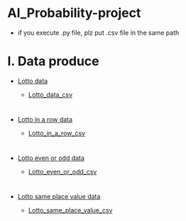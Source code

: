 # AI_Probability-project

- if you execute .py file, plz put .csv file in the same path

#

# I. Data produce
  
  - [Lotto data](https://github.com/ROKORORI/AI_Probability-project/blob/master/py%20file/lotto_data_make.py)
      
      - [Lotto_data_csv](https://github.com/ROKORORI/AI_Probability-project/blob/master/csv%20file/lotto%20~%201092.csv)
      #
  - [Lotto in a row data](https://github.com/ROKORORI/AI_Probability-project/blob/master/py%20file/lotto_in_a_row.py)
         
      - [Lotto_in_a_row_csv](https://github.com/ROKORORI/AI_Probability-project/blob/master/csv%20file/lotto_in_a_row.csv)
      #
  - [Lotto even or odd data](https://github.com/ROKORORI/AI_Probability-project/blob/master/py%20file/lotto_even_or_odd.py)
  
      - [Lotto_even_or_odd_csv](https://github.com/ROKORORI/AI_Probability-project/blob/master/csv%20file/lotto_even_or_odd.csv)
      #
  - [Lotto same place value data](https://github.com/ROKORORI/AI_Probability-project/blob/master/py%20file/lotto_same_place_value.py)

      - [Lotto_same_place_value_csv](https://github.com/ROKORORI/AI_Probability-project/blob/master/csv%20file/lotto_same_place_value.csv)

#
